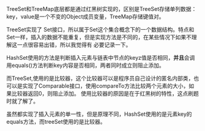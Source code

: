 TreeSet和TreeMap底层都是通过红黑树实现的，区别是TreeSet存储单列数据：key，value是一个不变的Object成员变量，TreeMap存储键值对。

TreeSet实现了 Set接口，所以属于Set这个集合概念下的一个数据结构。特点和Set一样，插入的数据不能重复，但是实现方法是不同的，在某些情况下如果不理解这一点很容易出错，所以我觉得有
必要记录一下。

HashSet使用的方法是判断插入元素与链表中节点的keyz值是否相同，**并且**会调用equals()方法判断key内容是否相同，两者同时成立则阻止添加。

而TreeSet,使用的是比较器，这个比较器可以是程序员自己设计的匿名内部类，也可以是实现了Comparable接口，使用compareTo方法比较两个元素的大小，如果比较器返回0，则阻止添加。
使用比较器的原因是在于红黑树的特性，这点刷题时就了解了。

虽然都实现了插入元素的单一性，但是原理不同，HashSet使用的是元素key的equals方法，而treeSet使用的是比较器。
